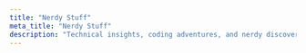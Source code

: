 ```yaml
---
title: "Nerdy Stuff"
meta_title: "Nerdy Stuff"
description: "Technical insights, coding adventures, and nerdy discoveries from the world of software development"
---
```








